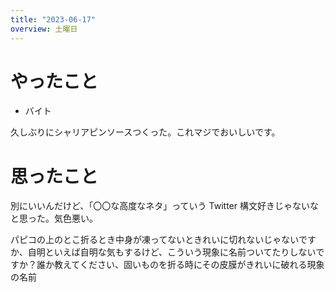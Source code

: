 ```yaml
---
title: "2023-06-17"
overview: 土曜日
---
```


# やったこと

- バイト

久しぶりにシャリアピンソースつくった。これマジでおいしいです。

# 思ったこと

別にいいんだけど、「〇〇な高度なネタ」っていう Twitter 構文好きじゃないなと思った。気色悪い。

パピコの上のとこ折るとき中身が凍ってないときれいに切れないじゃないですか、自明といえば自明な気もするけど、こういう現象に名前ついてたりしないですか？誰か教えてください、固いものを折る時にその皮膜がきれいに破れる現象の名前
